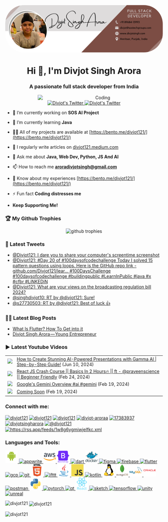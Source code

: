 <div align="center">
<img src="./Divjot Singh Arora.png" style="border-radius: 60px;">
<h1 align="center">Hi 👋, I'm Divjot Singh Arora</h1>
<h3 align="center">A passionate full stack developer from India</h3>
<img align="right" alt="Coding" width="400" src="https://cdn.dribbble.com/users/1162077/screenshots/3848914/programmer.gif">
</div>
  
<p align="center"> 
     <a href="http://twitter.com/divjot121">
    <img src="https://img.shields.io/badge/follow-%40divjot121%20250+-1DA1F2?label=Twitter&logo=twitter&style=for-the-badge&color=1A8CD8" alt="Divjot's Twitter"/>
  </a>
    <a href="http://github.com/divjot121">
     <img src="https://img.shields.io/badge/%203250+-1DA1F2?label=Profile Views&logo=profile&style=for-the-badge&color=1A8CD8" alt="Divjot's Twitter"/>
    </a>
</p>
    



- 🔭 I’m currently working on **SOS AI Project**

- 🌱 I’m currently learning **Java**

- 👨‍💻 All of my projects are available at [https://bento.me/divjot121/](https://bento.me/divjot121/)

- 📝 I regularly write articles on [divjot121.medium.com](divjot121.medium.com)

- 💬 Ask me about **Java, Web Dev, Python, JS And AI**

- 📫 How to reach me **aroradivjotsingh@gmail.com**

- 📄 Know about my experiences [https://bento.me/divjot121/](https://bento.me/divjot121/)

- ⚡ Fun fact **Coding distresses me**

- **Keep Supporting Me!**

### 🏆 My Github Trophies
<div align="center">
  <img src="https://github-trophies.vercel.app/?username=divjot121&column=6&margin-w=15&margin-h=15" alt="github trophies"/>
</div>

### 📱 Latest Tweets
<!-- TWITTER:START -->
- [@Divjot121: I dare you to share your computer&#39;s screentime screenshot](https://twitter.com/Divjot121/status/1820403324836876548)
- [@Divjot121: #Day 20 of #100daysofcodechallenge Today I solved 15 pattern questions using loops. Here is the GitHub repo link - github.com/Divjot121/lear… #100DaysChallenge #100daysofcodechallenge #buildingpublic #LearnInPublic #java #x #cfbr #LiNKEDiN](https://twitter.com/Divjot121/status/1820179096036413602)
- [@Divjot121: What are your views on the broadcasting regulation bill 2024?](https://twitter.com/Divjot121/status/1820112388550451480)
- [@singhdivjot10: RT by @divjot121: Sure!](https://twitter.com/singhdivjot10/status/1820034241071108329)
- [@s27730503: RT by @divjot121: Best of luck 👍](https://twitter.com/s27730503/status/1820034010736730516)
<!-- TWITTER:END -->

### 👨‍💻 Latest Blog Posts
<!-- BLOG-POST-LIST:START -->
- [What Is Flutter? How To Get into it](https://divjot121.medium.com/what-is-flutter-how-to-get-into-it-343cc8232a93?source=rss-b54bcf2ee12c------2)
- [Divjot Singh Arora — Young Entrepreneur](https://divjot121.medium.com/divjot-singh-arora-young-entrepreneur-b0c79a8f1c06?source=rss-b54bcf2ee12c------2)
<!-- BLOG-POST-LIST:END -->

### ▶️ Latest Youtube Videos
<table>
<!-- YOUTUBE-VIDEOS-LIST:START --><tr><td><a href="https://www.youtube.com/watch?v=QlVxH9YJ7wc"><img width="140px" src="https://i.ytimg.com/vi/QlVxH9YJ7wc/mqdefault.jpg"></a></td>
<td><a href="https://www.youtube.com/watch?v=QlVxH9YJ7wc">How to Create Stunning AI-Powered Presentations with Gamma AI | Step-by-Step Guide!</a> (Jun 10, 2024)<br/></td></tr>
<tr><td><a href="https://www.youtube.com/watch?v=3nh-D4MJqo0"><img width="140px" src="https://i.ytimg.com/vi/3nh-D4MJqo0/mqdefault.jpg"></a></td>
<td><a href="https://www.youtube.com/watch?v=3nh-D4MJqo0">React JS Crash Course || Basics In 2 Hours🔥 || ft - @praveenscience || Beginner Friendly</a> (Feb 24, 2024)<br/></td></tr>
<tr><td><a href="https://www.youtube.com/watch?v=qfqFO66BH4w"><img width="140px" src="https://i.ytimg.com/vi/qfqFO66BH4w/mqdefault.jpg"></a></td>
<td><a href="https://www.youtube.com/watch?v=qfqFO66BH4w">Google&#39;s Gemini  Overview #ai #gemini</a> (Feb 19, 2024)<br/></td></tr>
<tr><td><a href="https://www.youtube.com/watch?v=mYBkYk4NDRM"><img width="140px" src="https://i.ytimg.com/vi/mYBkYk4NDRM/mqdefault.jpg"></a></td>
<td><a href="https://www.youtube.com/watch?v=mYBkYk4NDRM">Coming Soon</a> (Feb 19, 2024)<br/></td></tr>
<!-- YOUTUBE-VIDEOS-LIST:END -->
</table>

<h3 align="left">Connect with me:</h3>
<p align="left">
<a href="https://codepen.io/divjot121" target="blank"><img align="center" src="https://raw.githubusercontent.com/rahuldkjain/github-profile-readme-generator/master/src/images/icons/Social/codepen.svg" alt="divjot121" height="30" width="40" /></a>
<a href="https://dev.to/divjot121" target="blank"><img align="center" src="https://raw.githubusercontent.com/rahuldkjain/github-profile-readme-generator/master/src/images/icons/Social/devto.svg" alt="divjot121" height="30" width="40" /></a>
<a href="https://twitter.com/divjot121" target="blank"><img align="center" src="https://raw.githubusercontent.com/rahuldkjain/github-profile-readme-generator/master/src/images/icons/Social/twitter.svg" alt="divjot121" height="30" width="40" /></a>
<a href="https://linkedin.com/in/divjot-aroraa" target="blank"><img align="center" src="https://raw.githubusercontent.com/rahuldkjain/github-profile-readme-generator/master/src/images/icons/Social/linked-in-alt.svg" alt="divjot-aroraa" height="30" width="40" /></a>
<a href="https://stackoverflow.com/users/17383937" target="blank"><img align="center" src="https://raw.githubusercontent.com/rahuldkjain/github-profile-readme-generator/master/src/images/icons/Social/stack-overflow.svg" alt="17383937" height="30" width="40" /></a>
<a href="https://instagram.com/divjotsingharora" target="blank"><img align="center" src="https://raw.githubusercontent.com/rahuldkjain/github-profile-readme-generator/master/src/images/icons/Social/instagram.svg" alt="divjotsingharora" height="30" width="40" /></a>
<a href="https://medium.com/@divjot121" target="blank"><img align="center" src="https://raw.githubusercontent.com/rahuldkjain/github-profile-readme-generator/master/src/images/icons/Social/medium.svg" alt="@divjot121" height="30" width="40" /></a>
<a href="/https://rss.app/feeds/1w8g6ygmiwjelfkc.xml" target="blank"><img align="center" src="https://raw.githubusercontent.com/rahuldkjain/github-profile-readme-generator/master/src/images/icons/Social/rss.svg" alt="https://rss.app/feeds/1w8g6ygmiwjelfkc.xml" height="30" width="40" /></a>
</p>

<h3 align="left">Languages and Tools:</h3>
<p align="left"> <a href="https://developer.android.com" target="_blank" rel="noreferrer"> <img src="https://raw.githubusercontent.com/devicons/devicon/master/icons/android/android-original-wordmark.svg" alt="android" width="40" height="40"/> </a> <a href="https://appwrite.io" target="_blank" rel="noreferrer"> <img src="https://www.vectorlogo.zone/logos/appwriteio/appwriteio-icon.svg" alt="appwrite" width="40" height="40"/> </a> <a href="https://aws.amazon.com" target="_blank" rel="noreferrer"> <img src="https://raw.githubusercontent.com/devicons/devicon/master/icons/amazonwebservices/amazonwebservices-original-wordmark.svg" alt="aws" width="40" height="40"/> </a> <a href="https://getbootstrap.com" target="_blank" rel="noreferrer"> <img src="https://raw.githubusercontent.com/devicons/devicon/master/icons/bootstrap/bootstrap-plain-wordmark.svg" alt="bootstrap" width="40" height="40"/> </a> <a href="https://dart.dev" target="_blank" rel="noreferrer"> <img src="https://www.vectorlogo.zone/logos/dartlang/dartlang-icon.svg" alt="dart" width="40" height="40"/> </a> <a href="https://www.docker.com/" target="_blank" rel="noreferrer"> <img src="https://raw.githubusercontent.com/devicons/devicon/master/icons/docker/docker-original-wordmark.svg" alt="docker" width="40" height="40"/> </a> <a href="https://www.figma.com/" target="_blank" rel="noreferrer"> <img src="https://www.vectorlogo.zone/logos/figma/figma-icon.svg" alt="figma" width="40" height="40"/> </a> <a href="https://firebase.google.com/" target="_blank" rel="noreferrer"> <img src="https://www.vectorlogo.zone/logos/firebase/firebase-icon.svg" alt="firebase" width="40" height="40"/> </a> <a href="https://flutter.dev" target="_blank" rel="noreferrer"> <img src="https://www.vectorlogo.zone/logos/flutterio/flutterio-icon.svg" alt="flutter" width="40" height="40"/> </a> <a href="https://cloud.google.com" target="_blank" rel="noreferrer"> <img src="https://www.vectorlogo.zone/logos/google_cloud/google_cloud-icon.svg" alt="gcp" width="40" height="40"/> </a> <a href="https://git-scm.com/" target="_blank" rel="noreferrer"> <img src="https://www.vectorlogo.zone/logos/git-scm/git-scm-icon.svg" alt="git" width="40" height="40"/> </a> <a href="https://www.w3.org/html/" target="_blank" rel="noreferrer"> <img src="https://raw.githubusercontent.com/devicons/devicon/master/icons/html5/html5-original-wordmark.svg" alt="html5" width="40" height="40"/> </a> <a href="https://ifttt.com/" target="_blank" rel="noreferrer"> <img src="https://www.vectorlogo.zone/logos/ifttt/ifttt-ar21.svg" alt="ifttt" width="40" height="40"/> </a> <a href="https://www.java.com" target="_blank" rel="noreferrer"> <img src="https://raw.githubusercontent.com/devicons/devicon/master/icons/java/java-original.svg" alt="java" width="40" height="40"/> </a> <a href="https://developer.mozilla.org/en-US/docs/Web/JavaScript" target="_blank" rel="noreferrer"> <img src="https://raw.githubusercontent.com/devicons/devicon/master/icons/javascript/javascript-original.svg" alt="javascript" width="40" height="40"/> </a> <a href="https://kotlinlang.org" target="_blank" rel="noreferrer"> <img src="https://www.vectorlogo.zone/logos/kotlinlang/kotlinlang-icon.svg" alt="kotlin" width="40" height="40"/> </a> <a href="https://www.linux.org/" target="_blank" rel="noreferrer"> <img src="https://raw.githubusercontent.com/devicons/devicon/master/icons/linux/linux-original.svg" alt="linux" width="40" height="40"/> </a> <a href="https://www.mongodb.com/" target="_blank" rel="noreferrer"> <img src="https://raw.githubusercontent.com/devicons/devicon/master/icons/mongodb/mongodb-original-wordmark.svg" alt="mongodb" width="40" height="40"/> </a> <a href="https://www.mysql.com/" target="_blank" rel="noreferrer"> <img src="https://raw.githubusercontent.com/devicons/devicon/master/icons/mysql/mysql-original-wordmark.svg" alt="mysql" width="40" height="40"/> </a> <a href="https://www.oracle.com/" target="_blank" rel="noreferrer"> <img src="https://raw.githubusercontent.com/devicons/devicon/master/icons/oracle/oracle-original.svg" alt="oracle" width="40" height="40"/> </a> <a href="https://postman.com" target="_blank" rel="noreferrer"> <img src="https://www.vectorlogo.zone/logos/getpostman/getpostman-icon.svg" alt="postman" width="40" height="40"/> </a> <a href="https://www.python.org" target="_blank" rel="noreferrer"> <img src="https://raw.githubusercontent.com/devicons/devicon/master/icons/python/python-original.svg" alt="python" width="40" height="40"/> </a> <a href="https://pytorch.org/" target="_blank" rel="noreferrer"> <img src="https://www.vectorlogo.zone/logos/pytorch/pytorch-icon.svg" alt="pytorch" width="40" height="40"/> </a> <a href="https://www.qt.io/" target="_blank" rel="noreferrer"> <img src="https://upload.wikimedia.org/wikipedia/commons/0/0b/Qt_logo_2016.svg" alt="qt" width="40" height="40"/> </a> <a href="https://reactjs.org/" target="_blank" rel="noreferrer"> <img src="https://raw.githubusercontent.com/devicons/devicon/master/icons/react/react-original-wordmark.svg" alt="react" width="40" height="40"/> </a> <a href="https://www.sketch.com/" target="_blank" rel="noreferrer"> <img src="https://www.vectorlogo.zone/logos/sketchapp/sketchapp-icon.svg" alt="sketch" width="40" height="40"/> </a> <a href="https://www.tensorflow.org" target="_blank" rel="noreferrer"> <img src="https://www.vectorlogo.zone/logos/tensorflow/tensorflow-icon.svg" alt="tensorflow" width="40" height="40"/> </a> <a href="https://unity.com/" target="_blank" rel="noreferrer"> <img src="https://www.vectorlogo.zone/logos/unity3d/unity3d-icon.svg" alt="unity" width="40" height="40"/> </a> <a href="https://unrealengine.com/" target="_blank" rel="noreferrer"> <img src="https://raw.githubusercontent.com/kenangundogan/fontisto/036b7eca71aab1bef8e6a0518f7329f13ed62f6b/icons/svg/brand/unreal-engine.svg" alt="unreal" width="40" height="40"/> </a> </p>

<p><img align="left" src="https://github-readme-stats.vercel.app/api/top-langs?username=divjot121&show_icons=true&locale=en&layout=compact" alt="divjot121" /></p>

<p>&nbsp;<img align="center" src="https://github-readme-stats.vercel.app/api?username=divjot121&show_icons=true&locale=en" alt="divjot121" /></p>

<p><img align="center" src="https://github-readme-streak-stats.herokuapp.com/?user=divjot121&" alt="divjot121" /></p>
